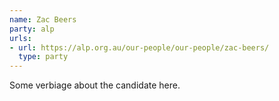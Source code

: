 ```yaml
---
name: Zac Beers
party: alp
urls:
- url: https://alp.org.au/our-people/our-people/zac-beers/
  type: party
---
```

Some verbiage about the candidate here.
